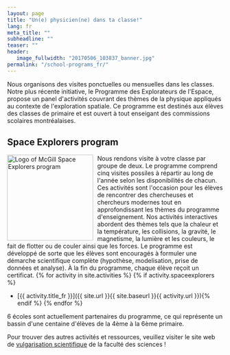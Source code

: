 ```yaml
---
layout: page
title: "Un(e) physicien(ne) dans ta classe!"
lang: fr
meta_title: ""
subheadline: ""
teaser: ""
header:
   image_fullwidth: "20170506_103837_banner.jpg"
permalink: "/school-programs_fr/"
---
```


Nous organisons des visites ponctuelles ou mensuelles dans les classes. Notre plus récente initiative, le Programme des Explorateurs de l'Espace, propose un panel d'activités couvrant des thèmes de la physique appliqués au contexte de l'exploration spatiale. Ce programme est destinés aux élèves des classes de primaire et est ouvert à tout enseigant des commissions scolaires montréalaises.

## Space Explorers program
<img src="{{ site.urlimg }}SpaceExplorersLogo.png" alt="Logo of McGill Space Explorers program" style="height:200px; float:left; padding-right:10px;">

Nous rendons visite à votre classe par groupe de deux. Le programme comprend cinq visites possiles à répartir au long de l'année selon les disponibilités de chacun. Ces activités sont l'occasion pour les élèves de rencontrer des chercheuses et chercheurs modernes tout en approfondissant les thèmes du programme d'enseignement. Nos activités interactives abordent des thèmes tels que la chaleur et la température, les collisions, la gravité, le magnetisme, la lumière et les couleurs, le fait de flotter ou de couler ainsi que les forces. Le programme est développé de sorte que les élèves sont encouragés à formuler une démarche scientifique complète (hypothèse, modelisation, prise de données et analyse). À la fin du programme, chaque élève reçoit un certificat.
{% for activity in site.activities %}
{% if activity.spaceexplorers %}
- [{{ activity.title_fr }}]({{ site.url }}{{ site.baseurl }}{{ activity.url }}){% endif %}
{% endfor %}

6 écoles sont actuellement partenaires du programme, ce qui représente un bassin d'une centaine d'élèves de la 4ème à la 6ème primaire.

Pour trouver des autres activités et ressources, veuillez visiter le site web de <a href="https://www.mcgill.ca/science/outreach">vulgarisation scientifique</a> de la faculté des sciences !
